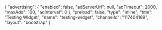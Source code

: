 {
    "advertising": {
        "enabled": false,
        "adServerUrl": null,
        "adTimeout": 2000,
        "maxAds": 100,
        "adInterval": 0
    },
    "preload": false,
    "type": "inline",
    "title": "Testing Widget",
    "name": "testing-widget",
    "channelId": "117404169",
    "layout": "bootstrap"
}